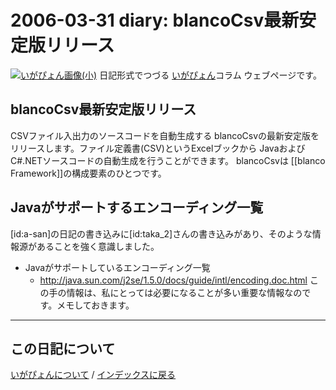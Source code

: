 2006-03-31 diary: blancoCsv最新安定版リリース
=====================================================================================================
[![いがぴょん画像(小)](https://igapyon.github.io/diary/images/iga200306s.jpg "いがぴょん")](https://igapyon.github.io/diary/memo/memoigapyon.html) 日記形式でつづる [いがぴょん](https://igapyon.github.io/diary/memo/memoigapyon.html)コラム ウェブページです。

## blancoCsv最新安定版リリース

CSVファイル入出力のソースコードを自動生成する blancoCsvの最新安定版をリリースします。ファイル定義書(CSV)というExcelブックから JavaおよびC#.NETソースコードの自動生成を行うことができます。
blancoCsvは [[blanco Framework]]の構成要素のひとつです。


## Javaがサポートするエンコーディング一覧

[id:a-san]の日記の書き込みに[id:taka_2]さんの書き込みがあり、そのような情報源があることを強く意識しました。


* Javaがサポートしているエンコーディング一覧
  * http://java.sun.com/j2se/1.5.0/docs/guide/intl/encoding.doc.html
この手の情報は、私にとっては必要になることが多い重要な情報なのです。メモしておきます。


----------------------------------------------------------------------------------------------------

## この日記について
[いがぴょんについて](http://www.igapyon.jp/igapyon/diary/memo/memoigapyon.html) / [インデックスに戻る](https://igapyon.github.io/diary/idxall.html)
